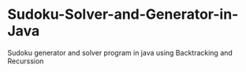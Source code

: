 # Sudoku-Solver-and-Generator-in-Java
Sudoku generator and solver program in java using Backtracking and Recurssion
